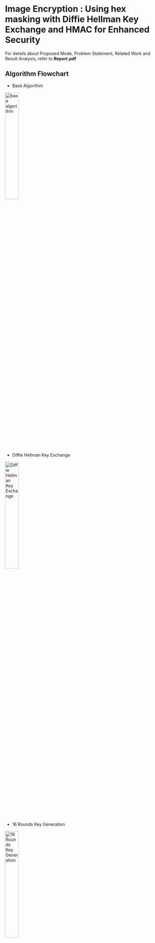 # Image Encryption : Using hex masking with Diffie Hellman Key Exchange and HMAC for Enhanced Security

For details about Proposed Mode, Problem Statement, Related Work and Result Analysis, refer to **Report.pdf**

## Algorithm Flowchart

- Base Algorithm 
<img src="https://cdn.discordapp.com/attachments/1010602676909776949/1244256961390972938/image.png?ex=66547418&is=66532298&hm=ff5fd83d649605cb1b01e57cb886f911f7f623a628f3cf84c9e08fec7f9c10c7&" alt="base algorithm" width="30%"/>

- Diffie Hellman Key Exchange
<img src="https://cdn.discordapp.com/attachments/1010602676909776949/1244257007272333372/image.png?ex=66547423&is=665322a3&hm=a5303f4e8fdcde991f19b4b9e8ac1870329e58f6ea80d5345b98d36b318e28a9&" alt="Diffie Hellman Key Exchange" width="30%"/>

- 16 Rounds Key Generation
<img src="https://cdn.discordapp.com/attachments/1010602676909776949/1244257044396118087/image.png?ex=6654742c&is=665322ac&hm=59f8a2e2ed59474d34e833f59f1667de7197b63c486b9cc14fc3e7ad3ac8010a&" alt="16 Rounds Key Generation" width="30%"/>


## Authors
- [Shivam](https://github.com/mavihS-0)
- [Aditi Jain](https://github.com/aditiiixx)
